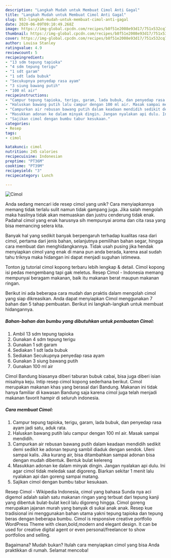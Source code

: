```yaml
---
description: "Langkah Mudah untuk Membuat Cimol Anti Gagal"
title: "Langkah Mudah untuk Membuat Cimol Anti Gagal"
slug: 953-langkah-mudah-untuk-membuat-cimol-anti-gagal
date: 2020-06-09T09:10:49.268Z
image: https://img-global.cpcdn.com/recipes/b8f51e2008e93d17/751x532cq70/cimol-foto-resep-utama.jpg
thumbnail: https://img-global.cpcdn.com/recipes/b8f51e2008e93d17/751x532cq70/cimol-foto-resep-utama.jpg
cover: https://img-global.cpcdn.com/recipes/b8f51e2008e93d17/751x532cq70/cimol-foto-resep-utama.jpg
author: Louisa Stanley
ratingvalue: 4.9
reviewcount: 5
recipeingredient:
- "13 sdm tepung tapioka"
- "4 sdm tepung terigu"
- "1 sdt garam"
- "1 sdt lada bubuk"
- "Secukupnya penyedap rasa ayam"
- "3 siung bawang putih"
- "100 ml air"
recipeinstructions:
- "Campur tepung tapioka, terigu, garam, lada bubuk, dan penyedap rasa ayam jadi satu, aduk rata."
- "Haluskan bawang putih lalu campur dengan 100 ml air. Masak sampai mendidih."
- "Campurkan air rebusan bawang putih dalam keadaan mendidih sedikit demi sedikit ke adonan tepung sambil diaduk dengan sendok. Uleni sampai kalis. Jika kurang air, bisa ditambahkan sampai adonan bisa dengan mudah dibentuk. Bentuk bulat kelereng"
- "Masukkan adonan ke dalam minyak dingin. Jangan nyalakan api dulu. Ini agar cimol tidak meledak saat digoreng. Biarkan sekitar 1 menit lalu nyalakan api dan goreng sampai matang."
- "Sajikan cimol dengan bumbu tabur kesukaan."
categories:
- Resep
tags:
- cimol

katakunci: cimol 
nutrition: 245 calories
recipecuisine: Indonesian
preptime: "PT36M"
cooktime: "PT39M"
recipeyield: "3"
recipecategory: Lunch

---
```



![Cimol](https://img-global.cpcdn.com/recipes/b8f51e2008e93d17/751x532cq70/cimol-foto-resep-utama.jpg)

Anda sedang mencari ide resep cimol yang unik? Cara menyiapkannya memang tidak terlalu sulit namun tidak gampang juga. Jika salah mengolah maka hasilnya tidak akan memuaskan dan justru cenderung tidak enak. Padahal cimol yang enak harusnya sih mempunyai aroma dan cita rasa yang bisa memancing selera kita.

Banyak hal yang sedikit banyak berpengaruh terhadap kualitas rasa dari cimol, pertama dari jenis bahan, selanjutnya pemilihan bahan segar, hingga cara membuat dan menghidangkannya. Tidak usah pusing jika hendak menyiapkan cimol yang enak di mana pun anda berada, karena asal sudah tahu triknya maka hidangan ini dapat menjadi suguhan istimewa.

Tonton jg tutorial cimol kopong terbaru lebih lengkap &amp; detail. Cimol kopong isi pedas mengembang tapi gak meletus. Resep Cimol - Indonesia memang mempunyai beragam makanan, baik itu makanan berat maupun makanan ringan.


Berikut ini ada beberapa cara mudah dan praktis dalam mengolah cimol yang siap dikreasikan. Anda dapat menyiapkan Cimol menggunakan 7 bahan dan 5 tahap pembuatan. Berikut ini langkah-langkah untuk membuat hidangannya.

<!--inarticleads1-->

##### Bahan-bahan dan bumbu yang dibutuhkan untuk pembuatan Cimol:

1. Ambil 13 sdm tepung tapioka
1. Gunakan 4 sdm tepung terigu
1. Gunakan 1 sdt garam
1. Sediakan 1 sdt lada bubuk
1. Sediakan Secukupnya penyedap rasa ayam
1. Gunakan 3 siung bawang putih
1. Gunakan 100 ml air


Cimol Bandung biasanya diberi taburan bubuk cabai, bisa juga diberi isian misalnya keju. Intip resep cimol kopong sederhana berikut. Cimol merupakan makanan khas yang berasal dari Bandung. Makanan ini tidak hanya familiar di kawasan Bandung saja karena cimol juga telah menjadi makanan favorit hampir di seluruh indonesia. 

<!--inarticleads2-->

##### Cara membuat Cimol:

1. Campur tepung tapioka, terigu, garam, lada bubuk, dan penyedap rasa ayam jadi satu, aduk rata.
1. Haluskan bawang putih lalu campur dengan 100 ml air. Masak sampai mendidih.
1. Campurkan air rebusan bawang putih dalam keadaan mendidih sedikit demi sedikit ke adonan tepung sambil diaduk dengan sendok. Uleni sampai kalis. Jika kurang air, bisa ditambahkan sampai adonan bisa dengan mudah dibentuk. Bentuk bulat kelereng
1. Masukkan adonan ke dalam minyak dingin. Jangan nyalakan api dulu. Ini agar cimol tidak meledak saat digoreng. Biarkan sekitar 1 menit lalu nyalakan api dan goreng sampai matang.
1. Sajikan cimol dengan bumbu tabur kesukaan.


Resep Cimol - Wikipedia Indonesia, cimol yang bahasa Sunda nya aci digemol adalah salah satu makanan ringan yang terbuat dari tepung kanji yang dibentuk bulat-bulat kecil lalu digoreng hingga. Cimol goreng merupakan jajanan murah yang banyak di sukai anak anak. Resep kue tradisional ini menggunakan bahan utama yakni tepung tapioka dan tepung beras dengan beberapa bumbu. Cimol is responsive creative portfolio WordPress Theme with clean,bold,modern and elegant design. It can be used for creative digital agent or even personal/freelancer to show portfolios and selling. 

Bagaimana? Mudah bukan? Itulah cara menyiapkan cimol yang bisa Anda praktikkan di rumah. Selamat mencoba!
